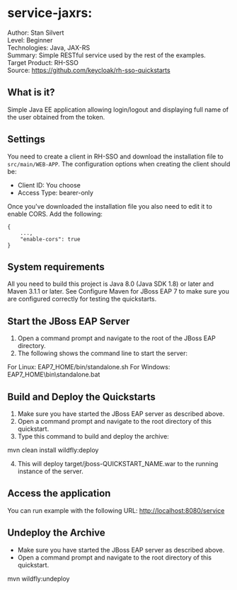 # service-jaxrs: 

Author: Stan Silvert  
Level: Beginner  
Technologies: Java, JAX-RS  
Summary: Simple RESTful service used by the rest of the examples.   
Target Product: RH-SSO  
Source: <https://github.com/keycloak/rh-sso-quickstarts>  

What is it?
-----------

Simple Java EE application allowing login/logout and displaying full name of the user obtained from the token.

Settings
--------

You need to create a client in RH-SSO and download the installation file to ``src/main/WEB-APP``. The configuration options when creating the client should be:

* Client ID: You choose
* Access Type: bearer-only

Once you've downloaded the installation file you also need to edit it to enable CORS. Add the following:

    {
        ...,
        "enable-cors": true
    }

System requirements
-------------------

All you need to build this project is Java 8.0 (Java SDK 1.8) or later and Maven 3.1.1 or later. See Configure Maven for JBoss EAP 7 to make sure you are configured correctly for testing the quickstarts.

Start the JBoss EAP Server
--------------------------

1. Open a command prompt and navigate to the root of the JBoss EAP directory.
2. The following shows the command line to start the server:

For Linux:   EAP7_HOME/bin/standalone.sh
For Windows: EAP7_HOME\bin\standalone.bat

Build and Deploy the Quickstarts
--------------------------------

1. Make sure you have started the JBoss EAP server as described above.
2. Open a command prompt and navigate to the root directory of this quickstart.
3. Type this command to build and deploy the archive:

mvn clean install wildfly:deploy

4. This will deploy target/jboss-QUICKSTART_NAME.war to the running instance of the server.

Access the application
----------------------

You can run example with the following URL: <http://localhost:8080/service>

Undeploy the Archive
--------------------

* Make sure you have started the JBoss EAP server as described above.
* Open a command prompt and navigate to the root directory of this quickstart.

mvn wildfly:undeploy

